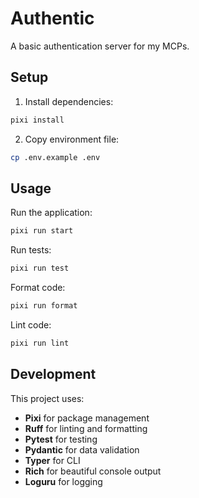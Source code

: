 # Authentic

A basic authentication server for my MCPs.

## Setup

1. Install dependencies:
```bash
pixi install
```

2. Copy environment file:
```bash
cp .env.example .env
```

## Usage

Run the application:
```bash
pixi run start
```

Run tests:
```bash
pixi run test
```

Format code:
```bash
pixi run format
```

Lint code:
```bash
pixi run lint
```

## Development

This project uses:
- **Pixi** for package management
- **Ruff** for linting and formatting
- **Pytest** for testing
- **Pydantic** for data validation
- **Typer** for CLI
- **Rich** for beautiful console output
- **Loguru** for logging
